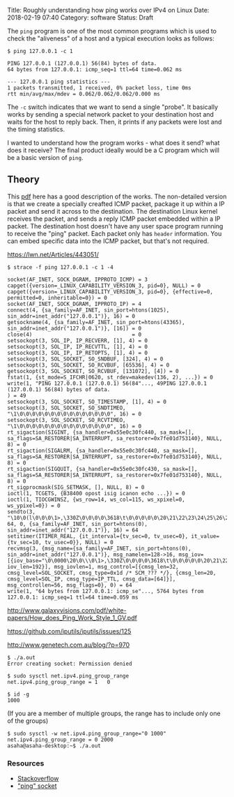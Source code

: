 Title: Roughly understanding how ping works over IPv4 on Linux
Date: 2018-02-19 07:40
Category: software
Status: Draft

The `ping` program is one of the most common programs which is used to check the "aliveness" of a host and
a typical execution looks as follows:

```
$ ping 127.0.0.1 -c 1

PING 127.0.0.1 (127.0.0.1) 56(84) bytes of data.
64 bytes from 127.0.0.1: icmp_seq=1 ttl=64 time=0.062 ms

--- 127.0.0.1 ping statistics ---
1 packets transmitted, 1 received, 0% packet loss, time 0ms
rtt min/avg/max/mdev = 0.062/0.062/0.062/0.000 ms
```

The `-c` switch indicates that we want to send a single "probe". It basically works by sending a special
network packet to your destination host and waits for the host to reply back. Then, it prints if any packets
were lost and the timing statistics.

I wanted to understand how the program works - what does it send? what does it receive? The final product ideally
would be a C program which will be a basic version of `ping`.

## Theory

This [pdf](http://www.galaxyvisions.com/pdf/white-papers/How_does_Ping_Work_Style_1_GV.pdf) here has a good description
of the works. The non-detailed version is that we create a specially creafted ICMP packet, package it up within a IP 
packet and send it across to the destination. The destination Linux kernel receives the packet, and sends a reply
ICMP packet embedded within a IP packet. The destination host doesn't have any user space program running to receive
the "ping" packet. Each packet only has `header` information. You can embed specific data into the ICMP packet, but
that's not required.



https://lwn.net/Articles/443051/



```
$ strace -f ping 127.0.0.1 -c 1 -4
```


```
socket(AF_INET, SOCK_DGRAM, IPPROTO_ICMP) = 3
capget({version=_LINUX_CAPABILITY_VERSION_3, pid=0}, NULL) = 0
capget({version=_LINUX_CAPABILITY_VERSION_3, pid=0}, {effective=0, permitted=0, inheritable=0}) = 0
socket(AF_INET, SOCK_DGRAM, IPPROTO_IP) = 4
connect(4, {sa_family=AF_INET, sin_port=htons(1025), sin_addr=inet_addr("127.0.0.1")}, 16) = 0
getsockname(4, {sa_family=AF_INET, sin_port=htons(43365), sin_addr=inet_addr("127.0.0.1")}, [16]) = 0
close(4)                                = 0
setsockopt(3, SOL_IP, IP_RECVERR, [1], 4) = 0
setsockopt(3, SOL_IP, IP_RECVTTL, [1], 4) = 0
setsockopt(3, SOL_IP, IP_RETOPTS, [1], 4) = 0
setsockopt(3, SOL_SOCKET, SO_SNDBUF, [324], 4) = 0
setsockopt(3, SOL_SOCKET, SO_RCVBUF, [65536], 4) = 0
getsockopt(3, SOL_SOCKET, SO_RCVBUF, [131072], [4]) = 0
fstat(1, {st_mode=S_IFCHR|0620, st_rdev=makedev(136, 2), ...}) = 0
write(1, "PING 127.0.0.1 (127.0.0.1) 56(84"..., 49PING 127.0.0.1 (127.0.0.1) 56(84) bytes of data.
) = 49
setsockopt(3, SOL_SOCKET, SO_TIMESTAMP, [1], 4) = 0
setsockopt(3, SOL_SOCKET, SO_SNDTIMEO, "\1\0\0\0\0\0\0\0\0\0\0\0\0\0\0\0", 16) = 0
setsockopt(3, SOL_SOCKET, SO_RCVTIMEO, "\1\0\0\0\0\0\0\0\0\0\0\0\0\0\0\0", 16) = 0
rt_sigaction(SIGINT, {sa_handler=0x55e0c30fc440, sa_mask=[], sa_flags=SA_RESTORER|SA_INTERRUPT, sa_restorer=0x7fe01d753140}, NULL, 8) = 0
rt_sigaction(SIGALRM, {sa_handler=0x55e0c30fc440, sa_mask=[], sa_flags=SA_RESTORER|SA_INTERRUPT, sa_restorer=0x7fe01d753140}, NULL, 8) = 0
rt_sigaction(SIGQUIT, {sa_handler=0x55e0c30fc430, sa_mask=[], sa_flags=SA_RESTORER|SA_INTERRUPT, sa_restorer=0x7fe01d753140}, NULL, 8) = 0
rt_sigprocmask(SIG_SETMASK, [], NULL, 8) = 0
ioctl(1, TCGETS, {B38400 opost isig icanon echo ...}) = 0
ioctl(1, TIOCGWINSZ, {ws_row=14, ws_col=115, ws_xpixel=0, ws_ypixel=0}) = 0
sendto(3, "\10\0(l\0\0\0\1>,\330Z\0\0\0\0\3618\t\0\0\0\0\0\20\21\22\23\24\25\26\27"..., 64, 0, {sa_family=AF_INET, sin_port=htons(0), sin_addr=inet_addr("127.0.0.1")}, 16) = 64
setitimer(ITIMER_REAL, {it_interval={tv_sec=0, tv_usec=0}, it_value={tv_sec=10, tv_usec=0}}, NULL) = 0
recvmsg(3, {msg_name={sa_family=AF_INET, sin_port=htons(0), sin_addr=inet_addr("127.0.0.1")}, msg_namelen=128->16, msg_iov=[{iov_base="\0\0000\20\0\\\0\1>,\330Z\0\0\0\0\3618\t\0\0\0\0\0\20\21\22\23\24\25\26\27"..., iov_len=192}], msg_iovlen=1, msg_control=[{cmsg_len=32, cmsg_level=SOL_SOCKET, cmsg_type=0x1d /* SCM_??? */}, {cmsg_len=20, cmsg_level=SOL_IP, cmsg_type=IP_TTL, cmsg_data=[64]}], msg_controllen=56, msg_flags=0}, 0) = 64
write(1, "64 bytes from 127.0.0.1: icmp_se"..., 5764 bytes from 127.0.0.1: icmp_seq=1 ttl=64 time=0.059 ms

```

http://www.galaxyvisions.com/pdf/white-papers/How_does_Ping_Work_Style_1_GV.pdf

https://github.com/iputils/iputils/issues/125


http://www.genetech.com.au/blog/?p=970


```
$ ./a.out
Error creating socket: Permission denied
```

```
$ sudo sysctl net.ipv4.ping_group_range
net.ipv4.ping_group_range = 1   0
```

```
$ id -g
1000
```

(If you are a member of multiple groups, the range has to include only one of the groups)

```
$ sudo sysctl -w net.ipv4.ping_group_range="0 1000"
net.ipv4.ping_group_range = 0 2000
asaha@asaha-desktop:~$ ./a.out
```


### Resources

- [Stackoverflow](https://stackoverflow.com/questions/8290046/icmp-sockets-linux)
- ["ping" socket](https://lwn.net/Articles/443051/)
